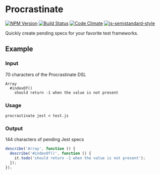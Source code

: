 # Procrastinate
[![NPM Version](http://img.shields.io/npm/v/procrastinate.svg?style=flat)](https://www.npmjs.org/package/procrastinate)
[![Build Status](https://travis-ci.org/nickmccurdy/procrastinate.svg?branch=master)](https://travis-ci.org/nickmccurdy/procrastinate)
[![Code Climate](https://codeclimate.com/github/nickmccurdy/procrastinate/badges/gpa.svg)](https://codeclimate.com/github/nickmccurdy/procrastinate)
[![js-semistandard-style](https://img.shields.io/badge/code%20style-semistandard-brightgreen.svg?style=flat)](https://github.com/Flet/semistandard)

Quickly create pending specs for your favorite test frameworks.

## Example

### Input
70 characters of the Procrastinate DSL
```
Array
  #indexOf()
    should return -1 when the value is not present
```

### Usage
`procrastinate jest < test.js`

### Output
144 characters of pending Jest specs
```javascript
describe('Array', function () {
  describe('#indexOf()', function () {
    it.todo('should return -1 when the value is not present');
  });
});
```
